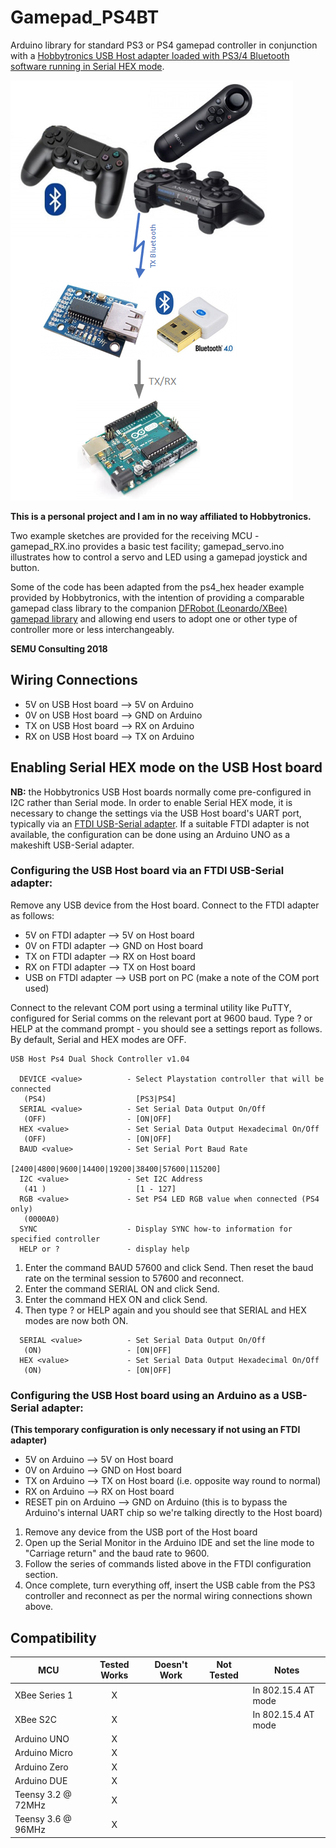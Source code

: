 
# Gamepad_PS4BT

Arduino library for standard PS3 or PS4 gamepad controller in conjunction with a [Hobbytronics USB Host adapter loaded with PS3/4 Bluetooth software running 
in Serial HEX mode](http://www.hobbytronics.co.uk/usb-host/ps3-ps4-controller-bluetooth). 

![Configuration](/Configuration.png)

**This is a personal project and I am in no way affiliated to Hobbytronics.**

Two example sketches are provided for the receiving MCU - gamepad_RX.ino provides a basic test facility; gamepad_servo.ino illustrates how to control a servo and LED 
using a gamepad joystick and button.

Some of the code has been adapted from the ps4_hex header example provided by Hobbytronics, 
with the intention of providing a comparable gamepad class library to the companion [DFRobot (Leonardo/XBee) gamepad 
library](https://github.com/semuconsulting/Gamepad_DFRobot) and allowing end users to adopt one or other type of controller more or less interchangeably. 

**SEMU Consulting 2018**

## Wiring Connections

   * 5V on USB Host board --> 5V on Arduino
   * 0V on USB Host board --> GND on Arduino
   * TX on USB Host board --> RX on Arduino
   * RX on USB Host board --> TX on Arduino

## Enabling Serial HEX mode on the USB Host board

**NB:** the Hobbytronics USB Host boards normally come pre-configured in I2C rather than Serial mode. In order to enable Serial HEX mode, it is necessary to 
change the settings via the USB Host board's UART port, typically via an [FTDI USB-Serial adapter](http://www.hobbytronics.co.uk/prototyping/usb-serial-adapter/ftdi-basic). 
If a suitable FTDI adapter is not available, the configuration can be done using an Arduino UNO as a makeshift USB-Serial adapter.

### Configuring the USB Host board via an FTDI USB-Serial adapter:

Remove any USB device from the Host board. Connect to the FTDI adapter as follows:

   * 5V on FTDI adapter --> 5V on Host board
   * 0V on FTDI adapter --> GND on Host board
   * TX on FTDI adapter --> RX on Host board
   * RX on FTDI adapter --> TX on Host board
   * USB on FTDI adapter --> USB port on PC (make a note of the COM port used)

Connect to the relevant COM port using a terminal utility like PuTTY, configured for Serial comms on the relevant port at 9600 baud.
Type ? or HELP at the command prompt - you should see a settings report as follows. By default, Serial and HEX modes are OFF.

```
USB Host Ps4 Dual Shock Controller v1.04

  DEVICE <value>          - Select Playstation controller that will be connected
   (PS4)                    [PS3|PS4]
  SERIAL <value>          - Set Serial Data Output On/Off
   (OFF)                  - [ON|OFF]
  HEX <value>             - Set Serial Data Output Hexadecimal On/Off
   (OFF)                  - [ON|OFF]
  BAUD <value>            - Set Serial Port Baud Rate
                            [2400|4800|9600|14400|19200|38400|57600|115200]
  I2C <value>             - Set I2C Address
   (41 )                    [1 - 127]
  RGB <value>             - Set PS4 LED RGB value when connected (PS4 only)
   (0000A0)  
  SYNC                    - Display SYNC how-to information for specified controller   
  HELP or ?               - display help   
```

   1. Enter the command BAUD 57600 and click Send. Then reset the baud rate on the terminal session to 57600 and reconnect.
   2. Enter the command SERIAL ON and click Send.
   3. Enter the command HEX ON and click Send.
   4. Then type ? or HELP again and you should see that SERIAL and HEX modes are now both ON.
```
  SERIAL <value>          - Set Serial Data Output On/Off
   (ON)                   - [ON|OFF]
  HEX <value>             - Set Serial Data Output Hexadecimal On/Off
   (ON)                   - [ON|OFF]
```

### Configuring the USB Host board using an Arduino as a USB-Serial adapter: 

**(This temporary configuration is only necessary if not using an FTDI adapter)**

   * 5V on Arduino --> 5V on Host board
   * 0V on Arduino --> GND on Host board
   * TX on Arduino --> TX on Host board (i.e. opposite way round to normal)
   * RX on Arduino --> RX on Host board
   * RESET pin on Arduino --> GND on Arduino (this is to bypass the Arduino's internal UART chip so we're talking directly to the Host board)

   1. Remove any device from the USB port of the Host board
   2. Open up the Serial Monitor in the Arduino IDE and set the line mode to "Carriage return" and the baud rate to 9600.
   3. Follow the series of commands listed above in the FTDI configuration section.
   4. Once complete, turn everything off, insert the USB cable from the PS3 controller and reconnect as per the normal wiring connections shown above.

<!-- START COMPATIBILITY TABLE -->

## Compatibility


MCU                | Tested Works | Doesn't Work | Not Tested  | Notes
------------------ | :----------: | :----------: | :---------: | -----
XBee Series 1      |      X       |              |             | In 802.15.4 AT mode
XBee S2C           |      X       |              |             | In 802.15.4 AT mode
Arduino UNO        |      X       |              |             | 
Arduino Micro      |      X       |              |             |
Arduino Zero       |      X       |              |             |
Arduino DUE        |      X       |              |             | 
Teensy 3.2 @ 72MHz |      X       |              |             | 
Teensy 3.6 @ 96MHz |      X       |              |             |

<!-- END COMPATIBILITY TABLE -->

